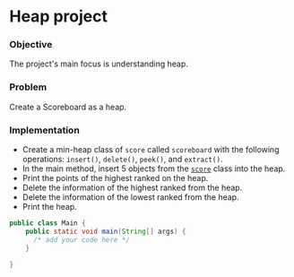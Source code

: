 # Heap project

### Objective
The project's main focus is understanding heap.

### Problem
Create a Scoreboard as a heap.

### Implementation
- Create a min-heap class of `score` called `scoreboard` with the following operations: `insert()`, `delete()`, `peek()`, and `extract()`.
- In the main method, insert 5 objects from the [`score`](https://github.com/SAFCSP-Team/heap-project/blob/main/src/score.java) class into the heap.
- Print the points of the highest ranked on the heap.
- Delete the information of the highest ranked from the heap.
- Delete the information of the lowest ranked from the heap.
- Print the heap.    
``` java
public class Main {
    public static void main(String[] args) {
      /* add your code here */
    }

}
```
